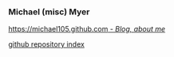 ### Michael (misc) Myer

[https://michael105.github.com - *Blog, about me*](https://michael105.github.io)

[github repository index](https://gist.github.com/8481222f07035e568d774c4d6e0b51ef)

<!--
[![GitHub stats](https://github-readme-stats.vercel.app/api?username=michael105)](https://github.com/anuraghazra/github-readme-stats)

[![Top Langs](https://github-readme-stats.vercel.app/api/top-langs/?username=michael105&exclude_repo=home,docu-c,libc-manpages,michael105.github.io,weblinks)](https://github.com/anuraghazra/github-readme-stats)


**michael105/michael105** is a ✨ _special_ ✨ repository because its `README.md` (this file) appears on your GitHub profile.

Here are some ideas to get you started:

- 🔭 I’m currently working on ...
- 🌱 I’m currently learning ...
- 👯 I’m looking to collaborate on ...
- 🤔 I’m looking for help with ...
- 💬 Ask me about ...
- 📫 How to reach me: ...
- 😄 Pronouns: ...
- ⚡ Fun fact: ...
-->
